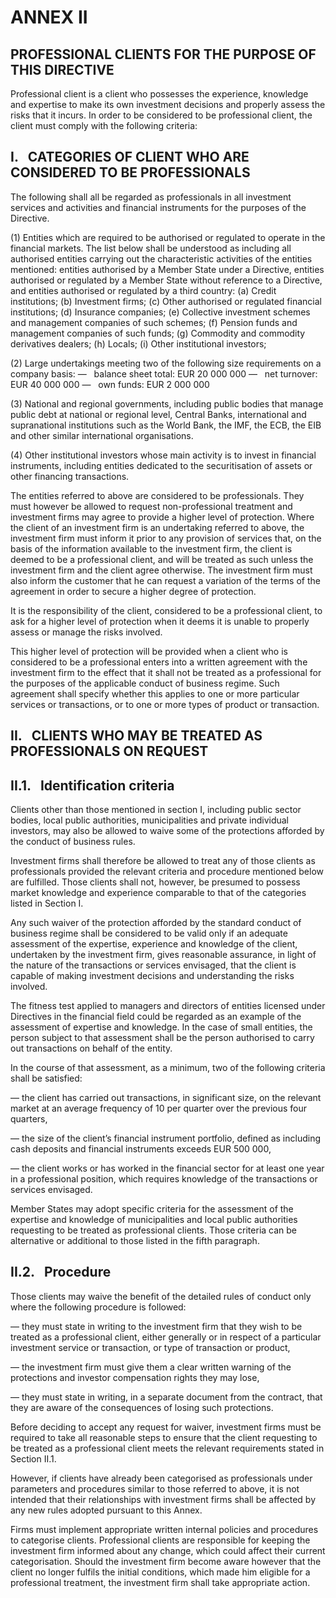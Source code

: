 # ANNEX II

## PROFESSIONAL CLIENTS FOR THE PURPOSE OF THIS DIRECTIVE

Professional client is a client who possesses the experience, knowledge and expertise to make its own investment decisions and properly assess the risks that it incurs. In order to be considered to be professional client, the client must comply with the following criteria:

## I.   CATEGORIES OF CLIENT WHO ARE CONSIDERED TO BE PROFESSIONALS

The following shall all be regarded as professionals in all investment services and activities and financial instruments for the purposes of the Directive.

(1) Entities which are required to be authorised or regulated to operate in the financial markets. The list below shall be understood as including all authorised entities carrying out the characteristic activities of the entities mentioned: entities authorised by a Member State under a Directive, entities authorised or regulated by a Member State without reference to a Directive, and entities authorised or regulated by a third country: (a) Credit institutions; (b) Investment firms; (c) Other authorised or regulated financial institutions; (d) Insurance companies; (e) Collective investment schemes and management companies of such schemes; (f) Pension funds and management companies of such funds; (g) Commodity and commodity derivatives dealers; (h) Locals; (i) Other institutional investors;

(2) Large undertakings meeting two of the following size requirements on a company basis: —   balance sheet total: EUR 20 000 000 —   net turnover: EUR 40 000 000 —   own funds: EUR 2 000 000

(3) National and regional governments, including public bodies that manage public debt at national or regional level, Central Banks, international and supranational institutions such as the World Bank, the IMF, the ECB, the EIB and other similar international organisations.

(4) Other institutional investors whose main activity is to invest in financial instruments, including entities dedicated to the securitisation of assets or other financing transactions.

The entities referred to above are considered to be professionals. They must however be allowed to request non-professional treatment and investment firms may agree to provide a higher level of protection. Where the client of an investment firm is an undertaking referred to above, the investment firm must inform it prior to any provision of services that, on the basis of the information available to the investment firm, the client is deemed to be a professional client, and will be treated as such unless the investment firm and the client agree otherwise. The investment firm must also inform the customer that he can request a variation of the terms of the agreement in order to secure a higher degree of protection.

It is the responsibility of the client, considered to be a professional client, to ask for a higher level of protection when it deems it is unable to properly assess or manage the risks involved.

This higher level of protection will be provided when a client who is considered to be a professional enters into a written agreement with the investment firm to the effect that it shall not be treated as a professional for the purposes of the applicable conduct of business regime. Such agreement shall specify whether this applies to one or more particular services or transactions, or to one or more types of product or transaction.

## II.   CLIENTS WHO MAY BE TREATED AS PROFESSIONALS ON REQUEST

## II.1.   Identification criteria

Clients other than those mentioned in section I, including public sector bodies, local public authorities, municipalities and private individual investors, may also be allowed to waive some of the protections afforded by the conduct of business rules.

Investment firms shall therefore be allowed to treat any of those clients as professionals provided the relevant criteria and procedure mentioned below are fulfilled. Those clients shall not, however, be presumed to possess market knowledge and experience comparable to that of the categories listed in Section I.

Any such waiver of the protection afforded by the standard conduct of business regime shall be considered to be valid only if an adequate assessment of the expertise, experience and knowledge of the client, undertaken by the investment firm, gives reasonable assurance, in light of the nature of the transactions or services envisaged, that the client is capable of making investment decisions and understanding the risks involved.

The fitness test applied to managers and directors of entities licensed under Directives in the financial field could be regarded as an example of the assessment of expertise and knowledge. In the case of small entities, the person subject to that assessment shall be the person authorised to carry out transactions on behalf of the entity.

In the course of that assessment, as a minimum, two of the following criteria shall be satisfied:

— the client has carried out transactions, in significant size, on the relevant market at an average frequency of 10 per quarter over the previous four quarters,

— the size of the client’s financial instrument portfolio, defined as including cash deposits and financial instruments exceeds EUR 500 000,

— the client works or has worked in the financial sector for at least one year in a professional position, which requires knowledge of the transactions or services envisaged.

Member States may adopt specific criteria for the assessment of the expertise and knowledge of municipalities and local public authorities requesting to be treated as professional clients. Those criteria can be alternative or additional to those listed in the fifth paragraph.

## II.2.   Procedure

Those clients may waive the benefit of the detailed rules of conduct only where the following procedure is followed:

— they must state in writing to the investment firm that they wish to be treated as a professional client, either generally or in respect of a particular investment service or transaction, or type of transaction or product,

— the investment firm must give them a clear written warning of the protections and investor compensation rights they may lose,

— they must state in writing, in a separate document from the contract, that they are aware of the consequences of losing such protections.

Before deciding to accept any request for waiver, investment firms must be required to take all reasonable steps to ensure that the client requesting to be treated as a professional client meets the relevant requirements stated in Section II.1.

However, if clients have already been categorised as professionals under parameters and procedures similar to those referred to above, it is not intended that their relationships with investment firms shall be affected by any new rules adopted pursuant to this Annex.

Firms must implement appropriate written internal policies and procedures to categorise clients. Professional clients are responsible for keeping the investment firm informed about any change, which could affect their current categorisation. Should the investment firm become aware however that the client no longer fulfils the initial conditions, which made him eligible for a professional treatment, the investment firm shall take appropriate action.

